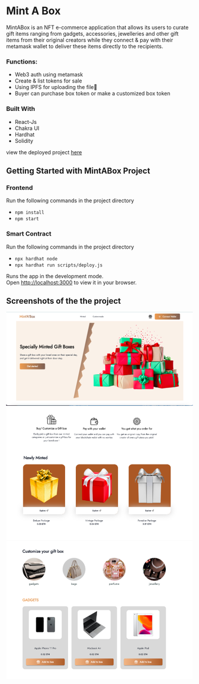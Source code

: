 # Mint A Box
MintABox is an NFT e-commerce application that allows its users to curate gift items ranging from gadgets, accessories, jewelleries and other gift items from their original creators while they connect & pay with their metamask wallet to deliver these items directly to the recipients.

### Functions:

- Web3 auth using metamask
- Create & list tokens for sale
- Using IPFS for uploading the file📁
- Buyer can purchase box token or make a customized box token

### Built With

- React-Js
- Chakra UI
- Hardhat
- Solidity

view the deployed project [here](https://mintabox.vercel.app/)


## Getting Started with MintABox Project

### Frontend
Run the following commands in the project directory

- `npm install`
- `npm start`


### Smart Contract
Run the following commands in the project directory

- `npx hardhat node`
- `npx hardhat run scripts/deploy.js`


Runs the app in the development mode.\
Open [http://localhost:3000](http://localhost:3000) to view it in your browser.


## Screenshots of the the project
<img src="src/assets/screenshot1.png" alt="screenshot" title="screenshot">

<img src="src/assets/screenshot2.png" alt="screenshot" title="screenshot">

<img src="src/assets/screenshot3.png" alt="screenshot" title="screenshot">




